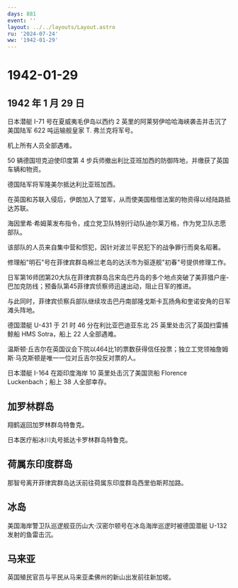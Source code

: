 ```yaml
---
days: 881
event: ''
layout: ../../layouts/Layout.astro
ru: '2024-07-24'
ww: '1942-01-29'
---
```


# 1942-01-29

## 1942 年 1 月 29 日

日本潜艇 I-71 号在夏威夷毛伊岛以西约 2
英里的阿莱努伊哈哈海峡袭击并击沉了美国陆军 622 吨运输舰皇家 T.
弗兰克将军号。

机上所有人员全部遇难。

50 辆德国坦克迫使印度第 4
步兵师撤出利比亚班加西的防御阵地，并缴获了英国车辆和物资。

德国陆军将军隆美尔抵达利比亚班加西。

在英国和苏联入侵后，伊朗加入了盟军，从而使美国租借法案的物资得以经陆路抵达苏联。

海因里希·希姆莱发布指令，成立党卫队特别行动队迪尔莱万格，作为党卫队志愿部队。

该部队的人员来自集中营和惯犯，因针对波兰平民犯下的战争罪行而臭名昭著。

修理船"明石"号在菲律宾群岛棉兰老岛的达沃市为驱逐舰"初春"号提供修理工作。

日军第16师团第20大队在菲律宾群岛吕宋岛巴丹岛的多个地点突破了美菲猎户座-巴加克防线；预备队第45菲律宾侦察师迅速出动，阻止日军的推进。

与此同时，菲律宾侦察兵部队继续攻击巴丹南部隆戈斯卡瓦扬角和奎诺安角的日军滩头阵地。

德国潜艇 U-431 于 21 时 46 分在利比亚巴迪亚东北 25
英里处击沉了英国扫雷捕鲸船 HMS Sotra，船上 22 人全部遇难。

温斯顿·丘吉尔在英国议会下院以464比1的票数获得信任投票；独立工党领袖詹姆斯·马克斯顿是唯一一位对丘吉尔投反对票的人。

日本潜艇 I-164 在距印度海岸 10 英里处击沉了美国货船 Florence
Luckenbach；船上 38 人全部幸存。

## 加罗林群岛

翔鹤返回加罗林群岛特鲁克。

日本医疗船冰川丸号抵达卡罗林群岛特鲁克。

## 荷属东印度群岛

那智号离开菲律宾群岛达沃前往荷属东印度群岛西里伯斯邦加路。

## 冰岛

美国海岸警卫队巡逻舰亚历山大·汉密尔顿号在冰岛海岸巡逻时被德国潜艇 U-132
发射的鱼雷击沉。

## 马来亚

英国殖民官员与平民从马来亚柔佛州的新山出发前往新加坡。